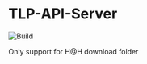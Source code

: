 # TLP-API-Server
![Build](https://github.com/loiphong1996/TLP-API-Server/actions/workflows/build_deploy.yml/badge.svg)

Only support for H@H download folder
